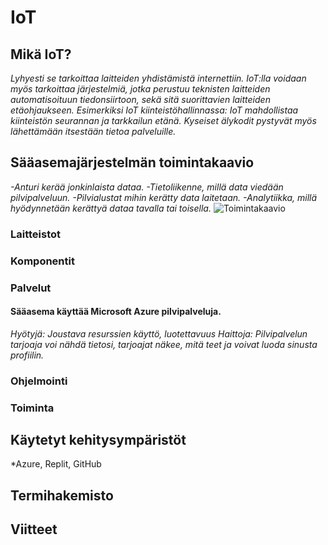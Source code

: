 # IoT

## Mikä IoT?
*Lyhyesti se tarkoittaa laitteiden yhdistämistä internettiin. IoT:lla voidaan myös tarkoittaa järjestelmiä, jotka perustuu teknisten laitteiden automatisoituun tiedonsiirtoon, sekä sitä suorittavien laitteiden etäohjaukseen.
Esimerkiksi IoT kiinteistöhallinnassa: IoT mahdollistaa kiinteistön seurannan ja tarkkailun etänä. Kyseiset älykodit pystyvät myös lähettämään itsestään tietoa palveluille.*
## Sääasemajärjestelmän toimintakaavio
*-Anturi kerää jonkinlaista dataa.
 -Tietoliikenne, millä data viedään pilvipalveluun.
 -Pilvialustat mihin kerätty data laitetaan.
 -Analytiikka, millä hyödynnetään kerättyä dataa tavalla tai toisella.*
![Toimintakaavio](toimintakaavio.png)
### Laitteistot

### Komponentit

### Palvelut
#### Sääasema käyttää Microsoft Azure pilvipalveluja.
*Hyötyjä: Joustava resurssien käyttö, luotettavuus
Haittoja: Pilvipalvelun tarjoaja voi nähdä tietosi, tarjoajat näkee, mitä teet ja voivat luoda sinusta profiilin.*
### Ohjelmointi

### Toiminta

## Käytetyt kehitysympäristöt
*Azure, Replit, GitHub
## Termihakemisto

## Viitteet